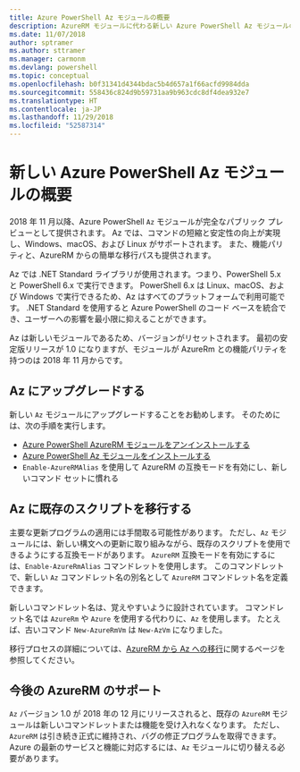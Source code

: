 ```yaml
---
title: Azure PowerShell Az モジュールの概要
description: AzureRM モジュールに代わる新しい Azure PowerShell Az モジュールの概要。
ms.date: 11/07/2018
author: sptramer
ms.author: sttramer
ms.manager: carmonm
ms.devlang: powershell
ms.topic: conceptual
ms.openlocfilehash: b0f31341d4344bdac5b4d657a1f66acfd9984dda
ms.sourcegitcommit: 558436c824d9b59731aa9b963cdc8df4dea932e7
ms.translationtype: HT
ms.contentlocale: ja-JP
ms.lasthandoff: 11/29/2018
ms.locfileid: "52587314"
---
```

# <a name="introducing-the-new-azure-powershell-az-module"></a>新しい Azure PowerShell Az モジュールの概要

2018 年 11 月以降、Azure PowerShell `Az` モジュールが完全なパブリック プレビューとして提供されます。
Az では、コマンドの短縮と安定性の向上が実現し、Windows、macOS、および Linux がサポートされます。 また、機能パリティと、AzureRM からの簡単な移行パスも提供されます。

Az では .NET Standard ライブラリが使用されます。つまり、PowerShell 5.x と PowerShell 6.x で実行できます。
PowerShell 6.x は Linux、macOS、および Windows で実行できるため、Az はすべてのプラットフォームで利用可能です。
.NET Standard を使用すると Azure PowerShell のコード ベースを統合でき、ユーザーへの影響を最小限に抑えることができます。

Az は新しいモジュールであるため、バージョンがリセットされます。 最初の安定版リリースが 1.0 になりますが、モジュールが AzureRm との機能パリティを持つのは 2018 年 11 月からです。

## <a name="upgrade-to-az"></a>Az にアップグレードする

新しい `Az` モジュールにアップグレードすることをお勧めします。 そのためには、次の手順を実行します。

* [Azure PowerShell AzureRM モジュールをアンインストールする](/powershell/azure/uninstall-azurerm-ps)
* [Azure PowerShell Az モジュールをインストールする](/powershell/azure/install-az-ps)
* `Enable-AzureRMAlias` を使用して AzureRM の互換モードを有効にし、新しいコマンド セットに慣れる

## <a name="migrate-existing-scripts-to-az"></a>Az に既存のスクリプトを移行する

主要な更新プログラムの適用には手間取る可能性があります。 ただし、`Az` モジュールには、新しい構文への更新に取り組みながら、既存のスクリプトを使用できるようにする互換モードがあります。 `AzureRM` 互換モードを有効にするには、`Enable-AzureRmAlias` コマンドレットを使用します。 このコマンドレットで、新しい `Az` コマンドレット名の別名として `AzureRM` コマンドレット名を定義できます。

新しいコマンドレット名は、覚えやすいように設計されています。 コマンドレット名では `AzureRm` や `Azure` を使用する代わりに、`Az` を使用します。 たとえば、古いコマンド `New-AzureRmVm` は `New-AzVm` になりました。

移行プロセスの詳細については、[AzureRM から Az への移行](migrate-from-azurerm-to-az.md)に関するページを参照してください。

## <a name="the-future-of-support-for-azurerm"></a>今後の AzureRM のサポート

`Az` バージョン 1.0 が 2018 年の 12 月にリリースされると、既存の `AzureRM` モジュールは新しいコマンドレットまたは機能を受け入れなくなります。 ただし、`AzureRM` は引き続き正式に維持され、バグの修正プログラムを取得できます。 Azure の最新のサービスと機能に対応するには、`Az` モジュールに切り替える必要があります。